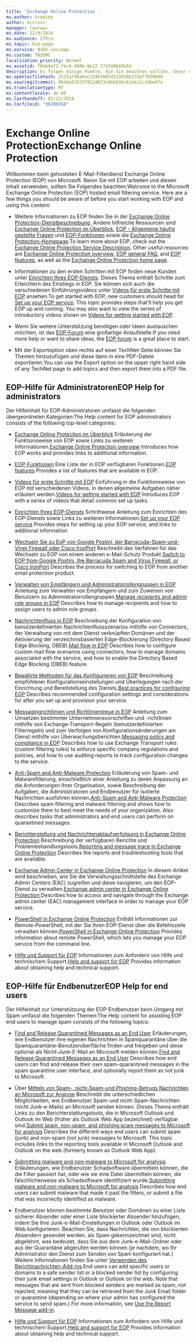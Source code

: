 ```yaml
---
title: 'Exchange Online Protection '
ms.author: krowley
author: kccross
manager: laurawi
ms.date: 12/9/2016
ms.audience: ITPro
ms.topic: hub-page
ms.service: O365-seccomp
ms.custom: TN2DMC
localization_priority: Normal
ms.assetid: 70ab4af2-fec4-4886-8e12-27d348649204
description: Es folgen einige Punkte, die Sie beachten sollten, bevor Sie mit der Arbeit mit EOP beginnen.
ms.openlocfilehash: 2535a796a0ac1548160545226586233af7b50080
ms.sourcegitcommit: 06d6e63225f912d0f3c6bb836c61eb11c1dbe97a
ms.translationtype: MT
ms.contentlocale: de-DE
ms.lasthandoff: 02/22/2019
ms.locfileid: "30206558"
---
```

# <a name="exchange-online-protection"></a><span data-ttu-id="060a7-103">Exchange Online Protection</span><span class="sxs-lookup"><span data-stu-id="060a7-103">Exchange Online Protection</span></span> 

<span data-ttu-id="060a7-p101">Willkommen beim gehosteten E-Mail-Filterdienst Exchange Online Protection (EOP) von Microsoft. Bevor Sie mit EOP arbeiten und diesen Inhalt verwenden, sollten Sie Folgendes beachten:</span><span class="sxs-lookup"><span data-stu-id="060a7-p101">Welcome to the Microsoft Exchange Online Protection (EOP) hosted email filtering service. Here are a few things you should be aware of before you start working with EOP and using this content:</span></span>
  
- <span data-ttu-id="060a7-p102">Weitere Informationen zu EOP finden Sie in der [Exchange Online Protection-Dienstbeschreibung](https://go.microsoft.com/fwlink/p/?LinkId=320619). Andere hilfreiche Ressourcen sind [Exchange Online Protection im Überblick](exchange-online-protection-overview.md), [EOP - Allgemeine häufig gestellte Fragen](eop-general-faq.md) und [EOP-Funktionen](eop-features.md) sowie die [Exchange Online Protection-Homepage](https://go.microsoft.com/fwlink/?LinkId=279912).</span><span class="sxs-lookup"><span data-stu-id="060a7-p102">To learn more about EOP, check out the [Exchange Online Protection Service Description](https://go.microsoft.com/fwlink/p/?LinkId=320619). Other useful resources are [Exchange Online Protection overview](exchange-online-protection-overview.md), [EOP general FAQ](eop-general-faq.md), and [EOP features](eop-features.md), as well as the [Exchange Online Protection home page](https://go.microsoft.com/fwlink/?LinkId=279912).</span></span>
    
- <span data-ttu-id="060a7-p103">Informationen zu den ersten Schritten mit EOP finden neue Kunden unter [Einrichten Ihres EOP-Diensts](set-up-your-eop-service.md). Dieses Thema enthält Schritte zum Erleichtern des Einstiegs in EOP. Sie können sich auch die verschiedenen Einführungsvideos unter [Videos für erste Schritte mit EOP](videos-for-getting-started-with-eop.md) ansehen.</span><span class="sxs-lookup"><span data-stu-id="060a7-p103">To get started with EOP, new customers should head for [Set up your EOP service](set-up-your-eop-service.md). This topic provides steps that'll help you get EOP up and running. You may also want to view the series of introductory videos shown on [Videos for getting started with EOP](videos-for-getting-started-with-eop.md).</span></span>
    
- <span data-ttu-id="060a7-111">Wenn Sie weitere Unterstützung benötigen oder Ideen austauschen möchten, ist das [EOP-Forum](https://go.microsoft.com/fwlink/?LinkId=285351) eine großartige Anlaufstelle.</span><span class="sxs-lookup"><span data-stu-id="060a7-111">If you need more help or want to share ideas, the [EOP forum](https://go.microsoft.com/fwlink/?LinkId=285351) is a great place to start.</span></span> 
    
- <span data-ttu-id="060a7-112">Mit der Exportoption oben rechts auf einer TechNet-Seite können Sie Themen hinzuzufügen und diese dann in eine PDF-Dateie exportieren.</span><span class="sxs-lookup"><span data-stu-id="060a7-112">You can use the Export option on the upper right hand side of any TechNet page to add topics and then export them into a PDF file.</span></span> 
    
## <a name="eop-help-for-administrators"></a><span data-ttu-id="060a7-113">EOP-Hilfe für Administratoren</span><span class="sxs-lookup"><span data-stu-id="060a7-113">EOP Help for administrators</span></span>

<span data-ttu-id="060a7-114">Der Hilfeinhalt für EOP-Administratoren umfasst die folgenden übergeordneten Kategorien:</span><span class="sxs-lookup"><span data-stu-id="060a7-114">The Help content for EOP administrators consists of the following top-level categories:</span></span>
  
- <span data-ttu-id="060a7-115">[Exchange Online Protection im Überblick](exchange-online-protection-overview.md) Erläuterung der Funktionsweise von EOP sowie Links zu weiteren Informationen.</span><span class="sxs-lookup"><span data-stu-id="060a7-115">[Exchange Online Protection overview](exchange-online-protection-overview.md) Introduces how EOP works and provides links to additional information.</span></span> 
    
- <span data-ttu-id="060a7-116">[EOP-Funktionen](eop-features.md) Eine Liste der in EOP verfügbaren Funktionen.</span><span class="sxs-lookup"><span data-stu-id="060a7-116">[EOP features](eop-features.md) Provides a list of features that are available in EOP.</span></span> 
    
- <span data-ttu-id="060a7-117">[Videos für erste Schritte mit EOP](videos-for-getting-started-with-eop.md) Einführung in die Funktionsweise von EOP mit verschiedenen Videos, in denen allgemeine Aufgaben näher erläutert werden.</span><span class="sxs-lookup"><span data-stu-id="060a7-117">[Videos for getting started with EOP](videos-for-getting-started-with-eop.md) Introduces EOP with a series of videos that detail common set up tasks.</span></span> 
    
- <span data-ttu-id="060a7-118">[Einrichten Ihres EOP-Diensts](set-up-your-eop-service.md) Schrittweise Anleitung zum Einrichten des EOP-Diensts sowie Links zu weiteren Informationen.</span><span class="sxs-lookup"><span data-stu-id="060a7-118">[Set up your EOP service](set-up-your-eop-service.md) Provides steps for setting up your EOP service, and links to additional information.</span></span> 
    
- <span data-ttu-id="060a7-119">[Wechseln Sie zu EoP von Google Postini, der Barracuda-Spam-und-Viren Firewall oder Cisco IronPort](switch-to-eop-from-google-postini-the-barracuda-spam-and-virus-firewall-or-cisco.md) Beschreibt das Verfahren für das Wechseln zu EOP von einem anderen e-Mail-Schutz Produkt.</span><span class="sxs-lookup"><span data-stu-id="060a7-119">[Switch to EOP from Google Postini, the Barracuda Spam and Virus Firewall, or Cisco IronPort](switch-to-eop-from-google-postini-the-barracuda-spam-and-virus-firewall-or-cisco.md) Describes the process for switching to EOP from another email protection product.</span></span> 
    
- <span data-ttu-id="060a7-120">[Verwalten von Empfängern und Administratorrollengruppen in EOP](manage-recipients-and-admin-role-groups-in-eop.md) Anleitung zum Verwalten von Empfängern und zum Zuweisen von Benutzern zu Administratorrollengruppen.</span><span class="sxs-lookup"><span data-stu-id="060a7-120">[Manage recipients and admin role groups in EOP](manage-recipients-and-admin-role-groups-in-eop.md) Describes how to manage recipients and how to assign users to admin role groups.</span></span> 
    
- <span data-ttu-id="060a7-121">[Nachrichtenfluss in EOP](mail-flow-in-eop.md) Beschreibung der Konfiguration von benutzerdefinierten Nachrichtenflussszenarios mithilfe von Connectors, der Verwaltung von mit dem Dienst verknüpften Domänen und der Aktivierung der verzeichnisbasierten Edge-Blockierung (Directory Based Edge Blocking, DBEB).</span><span class="sxs-lookup"><span data-stu-id="060a7-121">[Mail flow in EOP](mail-flow-in-eop.md) Describes how to configure custom mail flow scenarios using connectors, how to manage domains associated with the service, and how to enable the Directory Based Edge Blocking (DBEB) feature.</span></span> 
    
- <span data-ttu-id="060a7-122">[Bewährte Methoden für das Konfigurieren von EOP](best-practices-for-configuring-eop.md) Beschreibung empfohlener Konfigurationseinstellungen und Überlegungen nach der Einrichtung und Bereitstellung des Diensts.</span><span class="sxs-lookup"><span data-stu-id="060a7-122">[Best practices for configuring EOP](best-practices-for-configuring-eop.md) Describes recommended configuration settings and considerations for after you set up and provision your service.</span></span> 
    
- <span data-ttu-id="060a7-123">[Messagingrichtlinien und Richtlinientreue in EOP](messaging-policy-and-compliance-in-eop.md) Anleitung zum Umsetzen bestimmter Unternehmensvorschriften und -richtlinien mithilfe von Exchange-Transport-Regeln (benutzerdefinierten Filterregeln) und zum Verfolgen von Konfigurationsänderungen am Dienst mithilfe von Überwachungsberichten.</span><span class="sxs-lookup"><span data-stu-id="060a7-123">[Messaging policy and compliance in EOP](messaging-policy-and-compliance-in-eop.md) Describes how to use Exchange Transport rules (custom filtering rules) to enforce specific company regulations and policies, and how to use auditing reports to track configuration changes to the service.</span></span> 
    
- <span data-ttu-id="060a7-p104">[Anti-Spam and Anti-Malware Protection](http://technet.microsoft.com/library/93c6c227-7442-4293-b64d-ec8f15c928db.aspx) Erläuterung von Spam- und Malwarefilterung, einschließlich einer Anleitung zu deren Anpassung an die Anforderungen Ihrer Organisation, sowie Beschreibung der Aufgaben, die Administratoren und Endbenutzer für isolierte Nachrichten ausführen können.</span><span class="sxs-lookup"><span data-stu-id="060a7-p104">[Anti-Spam and Anti-Malware Protection](http://technet.microsoft.com/library/93c6c227-7442-4293-b64d-ec8f15c928db.aspx) Describes spam filtering and malware filtering and shows how to customize them to best meet the needs of your organization. Also describes tasks that administrators and end users can perform on quarantined messages.</span></span> 
    
- <span data-ttu-id="060a7-126">[Berichterstellung und Nachrichtenablaufverfolgung in Exchange Online Protection](reporting-and-message-trace-in-exchange-online-protection.md) Beschreibung der verfügbaren Berichte und Problembehandlungstools.</span><span class="sxs-lookup"><span data-stu-id="060a7-126">[Reporting and message trace in Exchange Online Protection](reporting-and-message-trace-in-exchange-online-protection.md) Describes the reports and troubleshooting tools that are available.</span></span> 
    
- <span data-ttu-id="060a7-127">[Exchange Admin Center in Exchange Online Protection](../exchange-admin-center-in-exchange-online-protection-eop.md) In diesem Artikel wird beschrieben, wie Sie die Verwaltungsschnittstelle des Exchange Admin Centers (EAC) zugreifen und diese navigieren, um den EOP-Dienst zu verwalten.</span><span class="sxs-lookup"><span data-stu-id="060a7-127">[Exchange admin center in Exchange Online Protection ](../exchange-admin-center-in-exchange-online-protection-eop.md) Describes how to access and navigate through the Exchange admin center (EAC) management interface in order to manage your EOP service.</span></span> 
    
- <span data-ttu-id="060a7-128">[PowerShell in Exchange Online Protection](http://technet.microsoft.com/library/f7918a88-774a-405e-945b-bc2f5ee9f748.aspx) Enthält Informationen zur Remote-PowerShell, mit der Sie Ihren EOP-Dienst über die Befehlszeile verwalten können.</span><span class="sxs-lookup"><span data-stu-id="060a7-128">[PowerShell in Exchange Online Protection](http://technet.microsoft.com/library/f7918a88-774a-405e-945b-bc2f5ee9f748.aspx) Provides information about remote PowerShell, which lets you manage your EOP service from the command line.</span></span> 
    
- <span data-ttu-id="060a7-129">[Hilfe und Support für EOP](help-and-support-for-eop.md) Informationen zum Anfordern von Hilfe und technischem Support.</span><span class="sxs-lookup"><span data-stu-id="060a7-129">[Help and support for EOP](help-and-support-for-eop.md) Provides information about obtaining help and technical support.</span></span> 
    
## <a name="eop-help-for-end-users"></a><span data-ttu-id="060a7-130">EOP-Hilfe für Endbenutzer</span><span class="sxs-lookup"><span data-stu-id="060a7-130">EOP Help for end users</span></span>
<span data-ttu-id="060a7-131"><a name="sectionSection1"> </a></span><span class="sxs-lookup"><span data-stu-id="060a7-131"></span></span>

<span data-ttu-id="060a7-132">Der Hilfeinhalt zur Unterstützung der EOP-Endbenutzer beim Umgang mit Spam umfasst die folgenden Themen:</span><span class="sxs-lookup"><span data-stu-id="060a7-132">The Help content for assisting EOP end users to manage spam consists of the following topics:</span></span>
  
- <span data-ttu-id="060a7-133">[Find and Release Quarantined Messages as an End User](http://technet.microsoft.com/library/e439b560-827a-4807-abd3-6b861c1ff786.aspx) Erläuterungen, wie Endbenutzer ihre eigenen Nachrichten in Spamquarantäne über die Spamquarantäne-Benutzeroberfläche finden und freigeben und diese optional als Nicht-Junk-E-Mail an Microsoft melden können.</span><span class="sxs-lookup"><span data-stu-id="060a7-133">[Find and Release Quarantined Messages as an End User](http://technet.microsoft.com/library/e439b560-827a-4807-abd3-6b861c1ff786.aspx) Describes how end users can find and release their own spam-quarantined messages in the spam quarantine user interface, and optionally report them as not junk to Microsoft.</span></span> 
        
- <span data-ttu-id="060a7-p105">Über [Mitteln von Spam-, nicht-Spam-und Phishing-Betrugs Nachrichten an Microsoft zur Analyse](../submit-spam-non-spam-and-phishing-scam-messages-to-microsoft-for-analysis.md) Beschreibt die unterschiedlichen Möglichkeiten, wie Endbenutzer Spam-und nicht-Spam-Nachrichten (nicht Junk-e-Mails) an Microsoft senden können. Dieses Thema enthält Links zu den Berichterstattungstools, die in Microsoft Outlook und Outlook im Web (früher als Outlook Web App bezeichnet) verfügbar sind.</span><span class="sxs-lookup"><span data-stu-id="060a7-p105">[Submit spam, non-spam, and phishing scam messages to Microsoft for analysis](../submit-spam-non-spam-and-phishing-scam-messages-to-microsoft-for-analysis.md) Describes the different ways end users can submit spam (junk) and non-spam (not junk) messages to Microsoft. This topic includes links to the reporting tools available in Microsoft Outlook and Outlook on the web (formerly known as Outlook Web App).</span></span> 
    
- <span data-ttu-id="060a7-136">[Submitting malware and non-malware to Microsoft for analysis](../submitting-malware-and-non-malware-to-microsoft-for-analysis.md) Erläuterungen, wie Endbenutzer Schadsoftware übermitteln können, die die Filter passiert hat, oder wie sie eine Datei übermitteln können, die fälschlicherweise als Schadsoftware identifiziert wurde.</span><span class="sxs-lookup"><span data-stu-id="060a7-136">[Submitting malware and non-malware to Microsoft for analysis](../submitting-malware-and-non-malware-to-microsoft-for-analysis.md) Describes how end users can submit malware that made it past the filters, or submit a file that was incorrectly identified as malware.</span></span> 
    
- <span data-ttu-id="060a7-p106">Endbenutzer können bestimmte Benutzer oder Domänen zu einer Liste sicherer Absender oder einer Liste blockierter Absender hinzufügen, indem Sie Ihre Junk-e-Mail-Einstellungen in Outlook oder Outlook im Web konfigurieren. Beachten Sie, dass Nachrichten, die von blockierten Absendern gesendet werden, als Spam gekennzeichnet sind, nicht abgelehnt, was bedeutet, dass Sie aus dem Junk-e-Mail-Ordner oder aus der Quarantäne abgerufen werden können (je nachdem, wo Ihr Administrator den Dienst zum Senden von Spam konfiguriert hat.) Weitere Informationen finden Sie unter [Verwenden des Berichtnachrichten-Add-ins](https://support.office.com/article/addin-b5caa9f1-cdf3-4443-af8c-ff724ea719d2).</span><span class="sxs-lookup"><span data-stu-id="060a7-p106">End users can add specific users or domains to a safe sender list or a blocked sender list by configuring their junk email settings in Outlook or Outlook on the web. Note that messages that are sent from blocked senders are marked as spam, not rejected, meaning that they can be retrieved from the Junk Email folder or quarantine (depending on where your admin has configured the service to send spam.) For more information, see [Use the Report Message add-in](https://support.office.com/article/addin-b5caa9f1-cdf3-4443-af8c-ff724ea719d2).</span></span>
    
- <span data-ttu-id="060a7-139">[Hilfe und Support für EOP](help-and-support-for-eop.md) Informationen zum Anfordern von Hilfe und technischem Support.</span><span class="sxs-lookup"><span data-stu-id="060a7-139">[Help and support for EOP](help-and-support-for-eop.md) Provides information about obtaining help and technical support.</span></span> 
    

